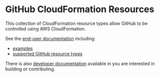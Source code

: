 # GitHub CloudFormation Resources

This collection of CloudFormation resource types allow GitHub to be controlled using AWS CloudFormation.

See the [end-user documentation](docs/user/generated/) including:

* [examples](docs/user/generated/stories/)
* [supported GitHub resource types](docs/user/generated/resources/)

There is also [developer documentation](docs/dev) available
in you are interested in building or contributing.
